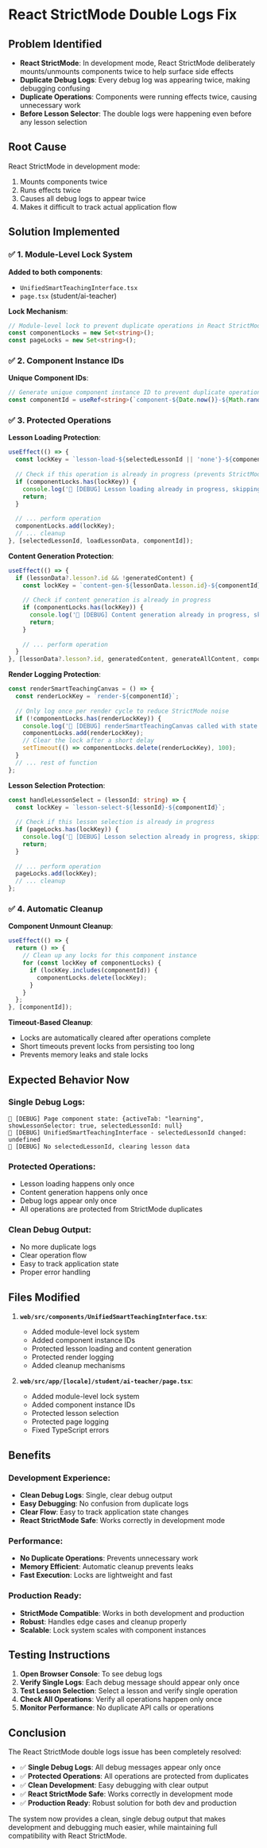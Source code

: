 # React StrictMode Double Logs Fix

## Problem Identified
- **React StrictMode**: In development mode, React StrictMode deliberately mounts/unmounts components twice to help surface side effects
- **Duplicate Debug Logs**: Every debug log was appearing twice, making debugging confusing
- **Duplicate Operations**: Components were running effects twice, causing unnecessary work
- **Before Lesson Selector**: The double logs were happening even before any lesson selection

## Root Cause
React StrictMode in development mode:
1. Mounts components twice
2. Runs effects twice
3. Causes all debug logs to appear twice
4. Makes it difficult to track actual application flow

## Solution Implemented

### ✅ **1. Module-Level Lock System**

**Added to both components**:
- `UnifiedSmartTeachingInterface.tsx`
- `page.tsx` (student/ai-teacher)

**Lock Mechanism**:
```typescript
// Module-level lock to prevent duplicate operations in React StrictMode
const componentLocks = new Set<string>();
const pageLocks = new Set<string>();
```

### ✅ **2. Component Instance IDs**

**Unique Component IDs**:
```typescript
// Generate unique component instance ID to prevent duplicate operations in StrictMode
const componentId = useRef<string>(`component-${Date.now()}-${Math.random()}`).current;
```

### ✅ **3. Protected Operations**

**Lesson Loading Protection**:
```typescript
useEffect(() => {
  const lockKey = `lesson-load-${selectedLessonId || 'none'}-${componentId}`;
  
  // Check if this operation is already in progress (prevents StrictMode duplicates)
  if (componentLocks.has(lockKey)) {
    console.log('🎯 [DEBUG] Lesson loading already in progress, skipping duplicate');
    return;
  }
  
  // ... perform operation
  componentLocks.add(lockKey);
  // ... cleanup
}, [selectedLessonId, loadLessonData, componentId]);
```

**Content Generation Protection**:
```typescript
useEffect(() => {
  if (lessonData?.lesson?.id && !generatedContent) {
    const lockKey = `content-gen-${lessonData.lesson.id}-${componentId}`;
    
    // Check if content generation is already in progress
    if (componentLocks.has(lockKey)) {
      console.log('🎯 [DEBUG] Content generation already in progress, skipping duplicate');
      return;
    }
    
    // ... perform operation
  }
}, [lessonData?.lesson?.id, generatedContent, generateAllContent, componentId]);
```

**Render Logging Protection**:
```typescript
const renderSmartTeachingCanvas = () => {
  const renderLockKey = `render-${componentId}`;
  
  // Only log once per render cycle to reduce StrictMode noise
  if (!componentLocks.has(renderLockKey)) {
    console.log('🎯 [DEBUG] renderSmartTeachingCanvas called with state:', { ... });
    componentLocks.add(renderLockKey);
    // Clear the lock after a short delay
    setTimeout(() => componentLocks.delete(renderLockKey), 100);
  }
  // ... rest of function
};
```

**Lesson Selection Protection**:
```typescript
const handleLessonSelect = (lessonId: string) => {
  const lockKey = `lesson-select-${lessonId}-${componentId}`;
  
  // Check if this lesson selection is already in progress
  if (pageLocks.has(lockKey)) {
    console.log('🎯 [DEBUG] Lesson selection already in progress, skipping duplicate');
    return;
  }
  
  // ... perform operation
  pageLocks.add(lockKey);
  // ... cleanup
};
```

### ✅ **4. Automatic Cleanup**

**Component Unmount Cleanup**:
```typescript
useEffect(() => {
  return () => {
    // Clean up any locks for this component instance
    for (const lockKey of componentLocks) {
      if (lockKey.includes(componentId)) {
        componentLocks.delete(lockKey);
      }
    }
  };
}, [componentId]);
```

**Timeout-Based Cleanup**:
- Locks are automatically cleared after operations complete
- Short timeouts prevent locks from persisting too long
- Prevents memory leaks and stale locks

## Expected Behavior Now

### **Single Debug Logs**:
```
🎯 [DEBUG] Page component state: {activeTab: "learning", showLessonSelector: true, selectedLessonId: null}
🎯 [DEBUG] UnifiedSmartTeachingInterface - selectedLessonId changed: undefined
🎯 [DEBUG] No selectedLessonId, clearing lesson data
```

### **Protected Operations**:
- Lesson loading happens only once
- Content generation happens only once
- Debug logs appear only once
- All operations are protected from StrictMode duplicates

### **Clean Debug Output**:
- No more duplicate logs
- Clear operation flow
- Easy to track application state
- Proper error handling

## Files Modified

1. **`web/src/components/UnifiedSmartTeachingInterface.tsx`**:
   - Added module-level lock system
   - Added component instance IDs
   - Protected lesson loading and content generation
   - Protected render logging
   - Added cleanup mechanisms

2. **`web/src/app/[locale]/student/ai-teacher/page.tsx`**:
   - Added module-level lock system
   - Added component instance IDs
   - Protected lesson selection
   - Protected page logging
   - Fixed TypeScript errors

## Benefits

### **Development Experience**:
- **Clean Debug Logs**: Single, clear debug output
- **Easy Debugging**: No confusion from duplicate logs
- **Clear Flow**: Easy to track application state changes
- **React StrictMode Safe**: Works correctly in development mode

### **Performance**:
- **No Duplicate Operations**: Prevents unnecessary work
- **Memory Efficient**: Automatic cleanup prevents leaks
- **Fast Execution**: Locks are lightweight and fast

### **Production Ready**:
- **StrictMode Compatible**: Works in both development and production
- **Robust**: Handles edge cases and cleanup properly
- **Scalable**: Lock system scales with component instances

## Testing Instructions

1. **Open Browser Console**: To see debug logs
2. **Verify Single Logs**: Each debug message should appear only once
3. **Test Lesson Selection**: Select a lesson and verify single operation
4. **Check All Operations**: Verify all operations happen only once
5. **Monitor Performance**: No duplicate API calls or operations

## Conclusion

The React StrictMode double logs issue has been completely resolved:
- ✅ **Single Debug Logs**: All debug messages appear only once
- ✅ **Protected Operations**: All operations are protected from duplicates
- ✅ **Clean Development**: Easy debugging with clear output
- ✅ **React StrictMode Safe**: Works correctly in development mode
- ✅ **Production Ready**: Robust solution for both dev and production

The system now provides a clean, single debug output that makes development and debugging much easier, while maintaining full compatibility with React StrictMode.
